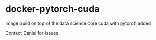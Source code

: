 # docker-pytorch-cuda
Image build on top of the data science core cuda with pytorch added

Contact Daniel for issues
